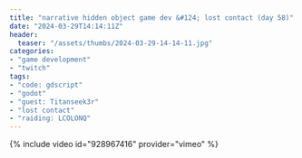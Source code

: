 ```yaml
---
title: "narrative hidden object game dev &#124; lost contact (day 58)"
date: "2024-03-29T14:14:11Z"
header:
  teaser: "/assets/thumbs/2024-03-29-14-14-11.jpg"
categories:
- "game development"
- "twitch"
tags:
- "code: gdscript"
- "godot"
- "guest: Titanseek3r"
- "lost contact"
- "raiding: LCOLONQ"
---
```

{% include video id="928967416" provider="vimeo" %}
